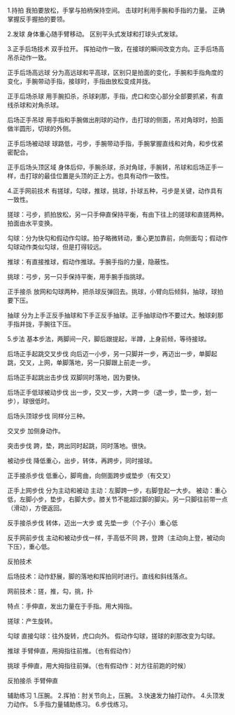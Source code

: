 1.持拍
我拍要放松，手掌与拍柄保持空间。
击球时利用手腕和手指的力量。
正确掌握反手握拍的要领。

2.发球
身体重心随手臂移动。
区别平头式发球和打球头式发球。

3.正手后场技术
双手拉开。
挥拍动作一致，在接球的瞬间改变方向。正手后场高吊杀动作一致。

正手后场高远球
分为高远球和平高球，区别只是拍面的变化，手腕和手指角度的变化，手腕带动手指，接球时，手指由放松变成并拢。

正手后场杀球
用手腕扣杀，杀球刹那，手指，虎口和空心部分全部要抓紧，有直线杀球和对角杀球。

后场正手吊球
用手指和手腕做出削球的动作，击打球的侧面，吊对角球时，拍面做半圆形，切球的外侧。

正手后场被动球
球路低，弓步，手腕带动手指，手腕掌握直线和对角，和步伐紧密配合。

正手后场头顶区域
身体后仰，手腕杀球，杀对角球，手腕转，吊球和后场正手一样，击打球的最佳位置是头顶的正上方。也具有动作一致性。

4.正手网前技术
有搓球，勾球，推球，挑球，扑球五种，弓步是关键，动作具有一致性。

搓球：弓步，抓拍放松，另一只手伸直保持平衡，有由下往上的搓球和直搓两种。拍面由水平变换。

勾球：分为快勾和假动作勾球。拍子略微转动，重心更加靠前，向侧面勾；假动作勾球动作类似勾球，但是打得较远。

推球：有直接推球，假动作推球。手腕手指的力量，隐蔽性。

挑球：弓步，另一只手保持平衡，用手腕手指挑球。

正手接杀
放网和勾球两种，把杀球反弹回去。挑球，小臂向后倾斜，抽球，球拍要下压。

抽球
分为上手正反手抽球和下手正反手抽球。正手抽球动作不要过大。触球刹那手指并拢，手腕往下压。

5.步法
基本步法，两脚间一尺，脚后跟提起，半蹲，上身前倾，等待接球。

后场正手起跳交叉步伐
向后迈一小步，另一只脚并一步，再迈出一步，单脚起跳，交叉，上网，单脚落地，另一只脚跟上前走一步。

后场正手起跳出击步伐
双脚同时落地，因为要快。

后场正手低球被动步伐
出一步，交叉一步，大跨一步（退一步，垫一步，划一步），球很低时。

后场头顶球步伐
同样分三种。

交叉步
加侧身动作。

突击步伐
跨，垫，跨出同时起跳，同时落地。很快。

被动步伐
降低重心，出步，转体，再跨步，同时接球。

正手接杀步伐
低重心，脚弯曲，向侧面跨步或垫步（有交叉）

正手上网步伐
分为主动和被动
主动：左脚跨一步，右脚登起一大步。
被动：重心低，左脚小步，垫步，右脚大步。膝关节不能超过脚的脚尖。另一只脚往前带一点（滑动），方便返回。

反手接杀步伐
转体，迈出一大步 或 先垫一步（个子小）重心低

反手网前步伐
主动和被动步伐一样，手高低不同
跨，登跨（主动向上登，被动向下压），重心低。



反拍技术

后场技术：动作舒展，脚的落地和挥拍同时进行。直线和斜线落点。

网前技术：搓，推，勾，挑，扑

特点：手伸直，发出力量在于手指。用大拇指。

搓球：产生旋转。

勾球
直接勾球：往外旋转，虎口向外。
假动作勾球，搓球的刹那改变为勾球。

推球
手臂伸直，用拇指往前推。（也有假动作）

挑球
手伸直，用大拇指往前弹。（也有假动作：对方往前跑的时候）

反拍接杀
手臂伸直

辅助练习
1.压腕。
2.挥拍：肘关节向上，压腕。
3.快速发力抽打动作。
4.头顶发力动作。
5.手指力量辅助练习。
6.步伐练习。
